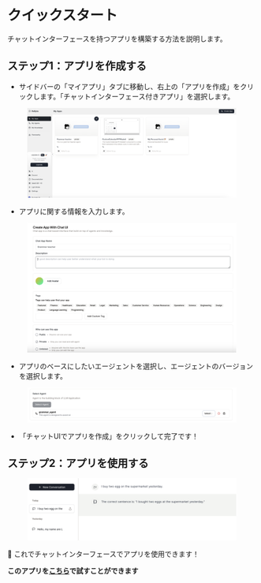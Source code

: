 # クイックスタート

チャットインターフェースを持つアプリを構築する方法を説明します。

## ステップ1：アプリを作成する

* サイドバーの「マイアプリ」タブに移動し、右上の「アプリを作成」をクリックします。「チャットインターフェース付きアプリ」を選択します。

<figure><img src="../../images/createapp.png" alt=""></figure>

* アプリに関する情報を入力します。

<figure><img src="../../images/buildapp-2.png" alt=""></figure>

* アプリのベースにしたいエージェントを選択し、エージェントのバージョンを選択します。

<figure><img src="../../images/buildapp.png" alt=""></figure>

* 「チャットUIでアプリを作成」をクリックして完了です！

## ステップ2：アプリを使用する

<figure><img src="../../images/useapp.png" alt=""></figure>

🎉 これでチャットインターフェースでアプリを使用できます！

**このアプリを[こちら](https://rebyte.ai/copilot/b1518cc7d7d76055f4b3/session/2d1a606382)で試すことができます**